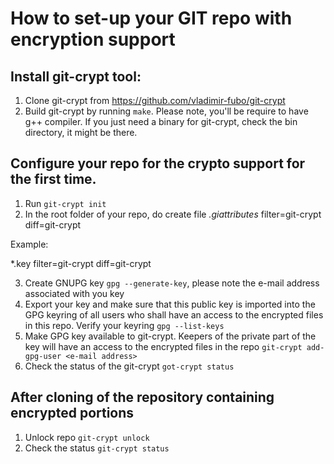 # How to set-up your GIT repo with encryption support
## Install git-crypt tool:
1. Clone git-crypt from https://github.com/vladimir-fubo/git-crypt
2. Build git-crypt by running `make`. Please note, you'll be require to have g++ compiler. If you just need a binary for git-crypt, check the bin directory, it might be there.

## Configure your repo for the crypto support for the first time.
1. Run `git-crypt init`
2. In the root folder of your repo, do create file _.giattributes_
  <patern> filter=git-crypt diff=git-crypt

  Example:

  *.key filter=git-crypt diff=git-crypt

3. Create GNUPG key `gpg --generate-key`, please note the e-mail address associated with you key
4. Export your key and make sure that this public key is imported into the GPG keyring of all users who shall have an access to the encrypted files in this repo. Verify your keyring `gpg --list-keys`
5. Make GPG key available to git-crypt. Keepers of the private part of the key will have an access to the encrypted files in the repo `git-crypt add-gpg-user <e-mail address>`
6. Check the status of the git-crypt `got-crypt status`

## After cloning of the repository containing encrypted portions

1. Unlock repo `git-crypt unlock`
2. Check the status `git-crypt status`
